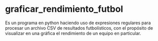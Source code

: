 # graficar_rendimiento_futbol
Es un programa en python haciendo uso de expresiones regulares para procesar un archivo CSV de resultados futbolísticos, con el propósito de visualizar en una gráfica el rendimiento de un equipo en particular.
